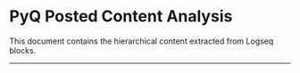 # PyQ Posted Content Analysis

This document contains the hierarchical content extracted from Logseq blocks.

---

